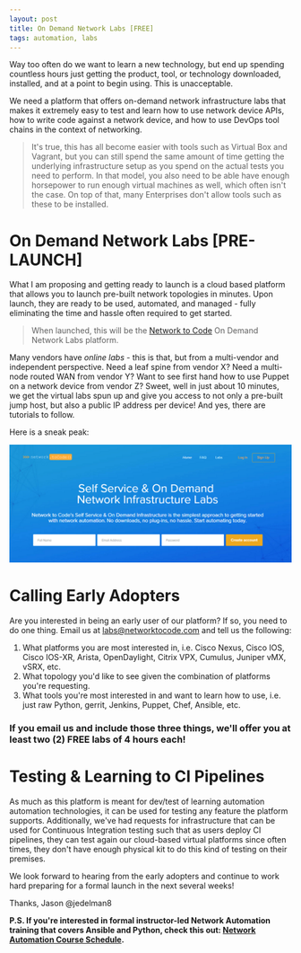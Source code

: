 ```yaml
---
layout: post
title: On Demand Network Labs [FREE]
tags: automation, labs
---
```


Way too often do we want to learn a new technology, but end up spending countless hours just getting the product, tool, or technology downloaded, installed, and at a point to begin using.  This is unacceptable.

We need a platform that offers on-demand network infrastructure labs that makes it extremely easy to test and learn how to use network device APIs, how to write code against a network device, and how to use DevOps tool chains in the context of networking. 

> It's true, this has all become easier with tools such as Virtual Box and Vagrant, but you can still spend the same amount of time getting the underlying infrastructure setup as you spend on the actual tests you need to perform.  In that model, you also need to be able have enough horsepower to run enough virtual machines as well, which often isn't the case.  On top of that, many Enterprises don't  allow tools such as these to be installed.

# On Demand Network Labs [PRE-LAUNCH]

What I am proposing and getting ready to launch is a cloud based platform that allows you to launch pre-built network topologies in minutes.  Upon launch, they are ready to be used, automated, and managed - fully eliminating the time and hassle often required to get started.

> When launched, this will be the [Network to Code](http://networktocode.com) On Demand Network Labs platform.

Many vendors have _online labs_ - this is that, but from a multi-vendor and independent perspective.  Need a leaf spine from vendor X?  Need a multi-node routed WAN from vendor Y?  Want to see first hand how to use Puppet on a network device from vendor Z?  Sweet, well in just about 10 minutes, we get the virtual labs spun up and give you access to not only a pre-built jump host, but also a public IP address per device!  And yes, there are tutorials to follow.

Here is a sneak peak:

![NTCLABS](/img/ntc_labs_home.png)

# Calling Early Adopters

Are you interested in being an early user of our platform?  If so, you need to do one thing. Email us at [labs@networktocode.com](mailto:labs@networktocode.com) and tell us the following:

  1. What platforms you are most interested in, i.e. Cisco Nexus, Cisco IOS, Cisco IOS-XR, Arista, OpenDaylight, Citrix VPX, Cumulus, Juniper vMX, vSRX, etc.  
  2. What topology you'd like to see given the combination of platforms you're requesting.
  3. What tools you're most interested in and want to learn how to use, i.e. just raw Python, gerrit, Jenkins, Puppet, Chef, Ansible, etc.

### If you email us and include those three things, **we'll offer you at least two (2) FREE labs of 4 hours each!**


# Testing & Learning to CI Pipelines

As much as this platform is meant for dev/test of learning automation automation technologies, it can be used for testing any feature the platform supports.  Additionally, we've had requests for infrastructure that can be used for Continuous Integration testing such that as users deploy CI pipelines, they can test again our cloud-based virtual platforms since often times, they don't have enough physical kit to do this kind of testing on their premises.


We look forward to hearing from the early adopters and continue to work hard preparing for a formal launch in the next several weeks!

Thanks,
Jason
@jedelman8


**P.S.  If you're interested in formal instructor-led Network Automation training that covers Ansible and Python, check this out: [Network Automation Course Schedule](http://networktocode.com/products/training/).**



